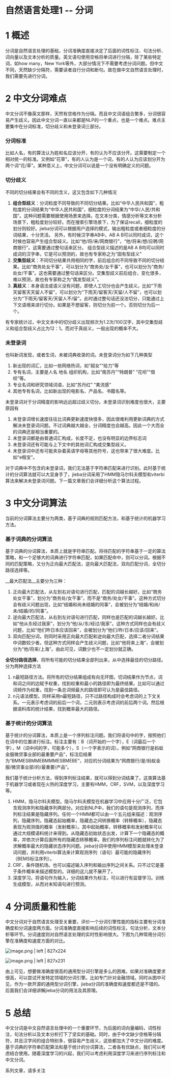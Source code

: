 # 自然语言处理1 -- 分词







# 1 概述

分词是自然语言处理的基础，分词准确度直接决定了后面的词性标注、句法分析、词向量以及文本分析的质量。英文语句使用空格将单词进行分隔，除了某些特定词，如how many，New York等外，大部分情况下不需要考虑分词问题。但中文不同，天然缺少分隔符，需要读者自行分词和断句。故在做中文自然语言处理时，我们需要先进行分词。

# 2 中文分词难点

中文分词不像英文那样，天然有空格作为分隔。而且中文词语组合繁多，分词很容易产生歧义。因此中文分词一直以来都是NLP的一个重点，也是一个难点。难点主要集中在分词标准，切分歧义和未登录词三部分。

### 分词标准

比如人名，有的算法认为姓和名应该分开，有的认为不应该分开。这需要制定一个相对统一的标准。又例如“花草”，有的人认为是一个词，有的人认为应该划分开为两个词“花/草”。某种意义上，中文分词可以说是一个没有明确定义的问题。

### **切分歧义**

不同的切分结果会有不同的含义，这又包含如下几种情况

1. **组合型歧义**：分词粒度不同导致的不同切分结果。比如“中华人民共和国”，粗粒度的分词结果为“中华人民共和国”，细粒度的分词结果为“中华/人民/共和国”。这种问题需要根据使用场景来选择。在文本分类，情感分析等文本分析场景下，粗粒度划分较好。而在搜索引擎场景下，为了保证recall，细粒度的划分则较好。jieba分词可以根据用户选择的模式，输出粗粒度或者细粒度的分词结果，十分灵活。
   另外，有时候汉字串AB中，AB A B可以同时成词，这个时候也容易产生组合型歧义。比如“他/将/来/网商银行”，“他/将来/想/应聘/网商银行”。这需要通过整句话来区分。
   组合型歧义描述的是AB A B均可以同时成词的汉字串，它是可以预测的，故也有专家称之为“固有型歧义”
2. **交集型歧义**：不同切分结果共用相同的字，前后组合的不同导致不同的切分结果。比如“商务处女干事”，可以划分为“商务处/女干事”，也可以划分为“商务/处女/干事”。这也需要通过整句话来区分。交集型歧义前后组合，变化很多，难以预测，故也有专家称之为“偶发型歧义”。
3. **真歧义**：本身语法或语义没有问题，即使人工切分也会产生歧义。比如“下雨天留客天天留人不留”，可以划分为“下雨天/留客天/天留/人不留”，也可以划分为“下雨天/留客天/天留人不/留”。此时通过整句话还没法切分，只能通过上下文语境来进行切分。如果是不想留客，则切分为前一个。否则切分为后一个。

有专家统计过，中文文本中的切分歧义出现频次为1.2次/100汉字，其中交集型歧义和组合型歧义占比为12：1。而对于真歧义，一般出现的概率不大。

### **未登录词**

也叫新词发现，或者生词，未被词典收录的词。未登录词分为如下几种类型

1. 新出现的词汇，比如一些网络热词，如“超女”“给力”等
2. 专有名词，主要是人名 地名 组织机构，比如“南苏丹”“特朗普” “花呗”“借呗”等。
3. 专业名词和研究领域词语，比如“苏丹红” “禽流感”
4. 其他专有名词，比如新出现的电影名、产品名、书籍名等。

未登录词对于分词精度的影响远远超过歧义切分。未登录词识别难度也很大，主要原因有

1. 未登录词增长速度往往比词典更新速度快很多，因此很难利用更新词典的方式解决未登录词问题。不过词典越大越全，分词精度也会越高。因此一个大而全的词典还是相当重要的。
2. 未登录词都是由普通词汇构成，长度不定，也没有明显的边界标志词
3. 未登录词还有可能与上下文中的其他词汇构成交集型歧义。
4. 未登录词中还有可能夹杂着英语字母等其他符号，这也带来了很大难度。比如“e租宝”。

对于词典中不包含的未登录词，我们无法基于字符串匹配来进行识别。此时基于统计的分词算法就可以大显身手了，jieba分词采用了HMM隐马尔科夫模型和viterbi算法来解决未登录词问题。下一篇文章我们会详细分析这个算法过程。

# 3 中文分词算法

当前的分词算法主要分为两类，基于词典的规则匹配方法，和基于统计的机器学习方法。

### 基于词典的分词算法

基于词典的分词算法，本质上就是字符串匹配。将待匹配的字符串基于一定的算法策略，和一个足够大的词典进行字符串匹配，如果匹配命中，则可以分词。根据不同的匹配策略，又分为正向最大匹配法，逆向最大匹配法，双向匹配分词，全切分路径选择等。

__最大匹配法__主要分为三种：

1. 正向最大匹配法，从左到右对语句进行匹配，匹配的词越长越好。比如“商务处女干事”，划分为“商务处/女干事”，而不是“商务/处女/干事”。这种方式切分会有歧义问题出现，比如“结婚和尚未结婚的同事”，会被划分为“结婚/和尚/未/结婚/的/同事”。
2. 逆向最大匹配法，从右到左对语句进行匹配，同样也是匹配的词越长越好。比如“他从东经过我家”，划分为“他/从/东/经过/我家”。这种方式同样也会有歧义问题，比如“他们昨日本应该回来”，会被划分为“他们/昨/日本/应该/回来”。
3. 双向匹配分词，则同时采用正向最大匹配和逆向最大匹配，选择二者分词结果中词数较少者。但这种方式同样会产生歧义问题，比如“他将来上海”，会被划分为“他/将来/上海”。由此可见，词数少也不一定划分就正确。

**全切分路径选择**，将所有可能的切分结果全部列出来，从中选择最佳的切分路径。分为两种选择方法

1. n最短路径方法。将所有的切分结果组成有向无环图，切词结果作为节点，词和词之间的边赋予权重，找到权重和最小的路径即为最终结果。比如可以通过词频作为权重，找到一条总词频最大的路径即可认为是最佳路径。
2. n元语法模型。同样采用n最短路径，只不过路径构成时会考虑词的上下文关系。一元表示考虑词的前后一个词，二元则表示考虑词的前后两个词。然后根据语料库的统计结果，找到概率最大的路径。

### 基于统计的分词算法

基于统计的分词算法，本质上是一个序列标注问题。我们将语句中的字，按照他们在词中的位置进行标注。标注主要有：B（词开始的一个字），E（词最后一个字），M（词中间的字，可能多个），S（一个字表示的词）。例如“网商银行是蚂蚁金服微贷事业部的最重要产品”，标注后结果为“BMMESBMMEBMMMESBMEBE”，对应的分词结果为“网商银行/是/蚂蚁金服/微贷事业部/的/最重要/产品”。

我们基于统计分析方法，得到序列标注结果，就可以得到分词结果了。这类算法基于机器学习或者现在火热的深度学习，主要有HMM，CRF，SVM，以及深度学习等。

1. HMM，隐马尔科夫模型。隐马尔科夫模型在机器学习中应用十分广泛，它包含观测序列和隐藏序列两部分。对应到NLP中，我们的语句是观测序列，而序列标注结果是隐藏序列。任何一个HMM都可以由一个五元组来描述：观测序列，隐藏序列，隐藏态起始概率，隐藏态之间转换概率（转移概率），隐藏态表现为观测值的概率（发射概率）。其中起始概率，转移概率和发射概率可以通过大规模语料统计来得到。从隐藏态初始状态出发，计算下一个隐藏态的概率，并依次计算后面所有的隐藏态转移概率。我们的序列标注问题就转化为了求解概率最大的隐藏状态序列问题。jieba分词中使用HMM模型来处理未登录词问题，并利用viterbi算法来计算观测序列（语句）最可能的隐藏序列（BEMS标注序列）。
2. CRF，条件随机场。也可以描述输入序列和输出序列之间关系。只不过它是基于条件概率来描述模型的。详细的这儿就不展开了。
3. 深度学习。将语句作为输入，分词结果作为标注，可以进行有监督学习。训练生成模型，从而对未知语句进行预测。

# 4 分词质量和性能

中文分词对于自然语言处理至关重要，评价一个分词引擎性能的指标主要有分词准确度和分词速度两方面。分词准确度直接影响后续的词性标注，句法分析，文本分析等环节。分词速度则对自然语言处理的实时性影响很大。下图为几种常用分词引擎在准确度和速度方面的对比。

![image.png | left | 827x224](https://cdn.nlark.com/lark/0/2018/png/9304/1534240093876-5ef01e7c-e6c4-4992-b662-887ef9a0a2b0.png)

![image.png | left | 827x231](https://cdn.nlark.com/lark/0/2018/png/9304/1534240118386-bdef8140-e5a3-4558-a890-dbc004590b28.png)

由上可见，想要做准确度很高的通用型分词引擎是多么的困难。如果对准确度要求很高，可以尝试开发特定领域的分词引擎。比如专门针对金融领域。同时从图中可见，作为一款开源的通用型分词引擎，jieba分词的准确度和速度都还是不错的。后面我们会详细讲解jieba分词的用法及其原理。

# 5 总结

中文分词是中文自然语言处理中的一个重要环节，为后面的词向量编码，词性标注，句法分析以及文本分析打下了坚实的基础。同时，由于中文缺少空格等分隔符，并且汉字间的组合特别多，很容易产生歧义，这些都加大了中文分词的难度。基于词典的字符串匹配算法和基于统计的分词算法，二者各有优缺点，我们可以考虑结合使用。随着深度学习的兴起，我们可以考虑利用深度学习来进行序列标注和中文分词。

系列文章，请多关注